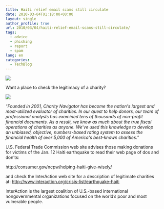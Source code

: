 ```yaml
---
title: Haiti relief email scams still circulate
date: 2010-03-04T01:18:00+00:00
layout: single
author_profile: true
url: 2010/03/04/haiti-relief-email-scams-still-circulate/
tags:
  - advice
  - phishing
  - report
  - spam
lang: en
categories: 
  - TechBlog
---
```

[![](http://1.bp.blogspot.com/_vaUVXcmC3OI/S48Cs9pwnDI/AAAAAAAABIE/woXYRazl87M/s640/Haiti_20still.png)](http://1.bp.blogspot.com/_vaUVXcmC3OI/S48Cs9pwnDI/AAAAAAAABIE/woXYRazl87M/s1600-h/Haiti_20still.png)

Want a place to check the legitimacy of a charity?

[![](http://4.bp.blogspot.com/_vaUVXcmC3OI/S48C34Afm9I/AAAAAAAABIM/GzQD0eMfoso/s640/Charity_20navigator_20logo.gif)](http://4.bp.blogspot.com/_vaUVXcmC3OI/S48C34Afm9I/AAAAAAAABIM/GzQD0eMfoso/s1600-h/Charity_20navigator_20logo.gif)

“_Founded in 2001, Charity Navigator has become the nation's largest and most-utilized evaluator of charities. In our quest to help donors, our team of professional analysts has examined tens of thousands of non-profit financial documents. As a result, we know as much about the true fiscal operations of charities as anyone. We've used this knowledge to develop an unbiased, objective, numbers-based rating system to assess the financial health of over 5,000 of America's best-known charities._”

U.S. Federal Trade Commission web site advises those making donations for victims of the Jan. 12 Haiti earthquake to read their web page of dos and don’ts:

<http://consumer.gov/ncpw/helping-haiti-give-wisely/>

and check the InterAction web site for a description of legitimate charities at: <http://www.interaction.org/crisis-list/earthquake-haiti>

InterAction is the largest coalition of U.S.-based international nongovernmental organizations focused on the world’s poor and most vulnerable people.